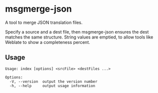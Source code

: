 # msgmerge-json

A tool to merge JSON translation files.

Specify a source and a dest file, then msgmerge-json ensures the dest matches the same structure. String values are emptied, to allow tools like Weblate to show a completeness percent.

## Usage

```
Usage: index [options] <srcFile> <destFiles ...>

Options:
  -V, --version  output the version number
  -h, --help     output usage information
```

